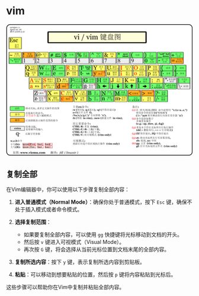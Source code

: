 # vim

![vim键位图](./images/vi-vim-cheat-sheet-sch.gif)

## 复制全部

在Vim编辑器中，你可以使用以下步骤复制全部内容：

1. **进入普通模式（Normal Mode）**：确保你处于普通模式，按下 `Esc` 键，确保不处于插入模式或者命令模式。

2. **选择复制范围**：
   - 如果要复制全部内容，可以使用 `gg` 快捷键将光标移动到文档的开头。
   - 然后按 `v` 键进入可视模式（Visual Mode）。
   - 再次按 `G` 键，将会选择从当前光标位置到文档末尾的全部内容。

3. **复制所选内容**：按下 `y` 键，表示复制所选内容到剪贴板。

4. **粘贴**：可以移动到想要粘贴的位置，然后按 `p` 键将内容粘贴到光标后。

这些步骤可以帮助你在Vim中复制并粘贴全部内容。

